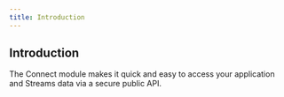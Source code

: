 ```yaml
---
title: Introduction 
---
```






## Introduction

The Connect module makes it quick and easy to access your application and Streams data via a secure public API.
